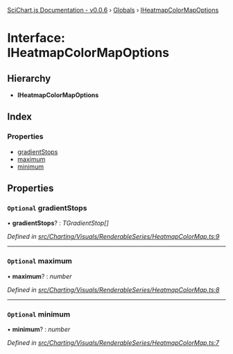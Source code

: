 [SciChart.js Documentation - v0.0.6](../README.md) › [Globals](../globals.md) › [IHeatmapColorMapOptions](iheatmapcolormapoptions.md)

# Interface: IHeatmapColorMapOptions

## Hierarchy

* **IHeatmapColorMapOptions**

## Index

### Properties

* [gradientStops](iheatmapcolormapoptions.md#optional-gradientstops)
* [maximum](iheatmapcolormapoptions.md#optional-maximum)
* [minimum](iheatmapcolormapoptions.md#optional-minimum)

## Properties

### `Optional` gradientStops

• **gradientStops**? : *TGradientStop[]*

*Defined in [src/Charting/Visuals/RenderableSeries/HeatmapColorMap.ts:9](https://github.com/ABTSoftware/SciChart.Dev/blob/ff9f38d289/Web/src/SciChart/src/Charting/Visuals/RenderableSeries/HeatmapColorMap.ts#L9)*

___

### `Optional` maximum

• **maximum**? : *number*

*Defined in [src/Charting/Visuals/RenderableSeries/HeatmapColorMap.ts:8](https://github.com/ABTSoftware/SciChart.Dev/blob/ff9f38d289/Web/src/SciChart/src/Charting/Visuals/RenderableSeries/HeatmapColorMap.ts#L8)*

___

### `Optional` minimum

• **minimum**? : *number*

*Defined in [src/Charting/Visuals/RenderableSeries/HeatmapColorMap.ts:7](https://github.com/ABTSoftware/SciChart.Dev/blob/ff9f38d289/Web/src/SciChart/src/Charting/Visuals/RenderableSeries/HeatmapColorMap.ts#L7)*
